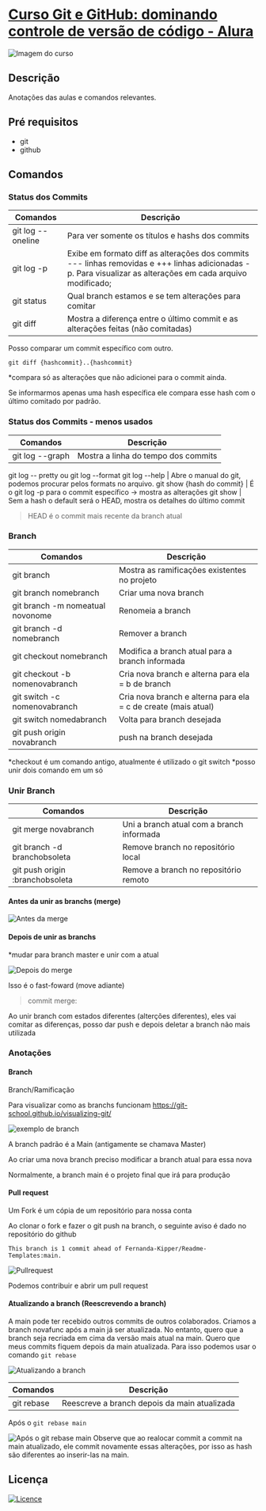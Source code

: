 <!-- 
# Título  

## Descrição
O que faz o app
Com o que ele foi construído 
Por que foi construído

## Pré requisitos
  instalaçao node, git...

## Instrução de instalação
```bash
  npm install
```

## Instrução de uso
  Como utilizar o projeto em passos ou em bash. Podemos usar prints ou gifs

## Licença

### Permissão para uso comercial
### se inspirar
### Educacional
### Não comercial

## Contribuição

## Gitflow 
Quais padrões os dev podem seguir para contribuir

## badges

[![Licence](https://img.shields.io/github/license/Ileriayo/markdown-badges?style=for-the-badge)](./LICENSE) <br>
https://github.com/Ileriayo/markdown-badges/blob/master/README.md

## Contruibuidores  ou Owner (donos do projeto)
  reconhecimentos

Podemos usar templates de README
https://github.com/Fernanda-Kipper/Readme-Templates?tab=readme-ov-file 
-->

# [Curso Git e GitHub: dominando controle de versão de código - Alura](https://cursos.alura.com.br/course/git-github-dominando-controle-versao-codigo)

![Imagem do curso](/img/img.jpg)


## Descrição
Anotações das aulas e comandos relevantes.

## Pré requisitos
  * git
  * github

## Comandos 

### Status dos Commits

Comandos               | Descrição
---------              | ------
git log --oneline      | Para ver somente os títulos e hashs dos commits
git log -p             | Exibe em formato diff as alterações dos commits --- linhas removidas e +++ linhas adicionadas -p. Para visualizar as alterações em cada arquivo modificado;
git status | Qual branch estamos e se tem alterações para comitar
git diff | Mostra a diferença entre o último commit e as alterações feitas (não comitadas)

Posso comparar um commit específico com outro.

`git diff {hashcommit}..{hashcommit}`

*compara só as alterações que não adicionei para o commit ainda. 

Se informarmos apenas uma hash específica ele compara esse hash com o último comitado por padrão.


### Status dos Commits - menos usados
Comandos               | Descrição
---------              | ------
git log --graph        | Mostra a linha do tempo dos commits
git log -- pretty ou git log --format 
git log --help         | Abre o manual do git, podemos procurar pelos formats no arquivo.
git show {hash do commit} | É o git log -p para o commit específico -> mostra as alterações
git show | Sem a hash o default será o HEAD, mostra os detalhes do último commit

> HEAD é o commit mais recente da branch atual

### Branch

Comandos                 | Descrição
---------                | ------
git branch               | Mostra as ramificações existentes no projeto
git branch nomebranch    | Criar uma nova branch
git branch -m nomeatual novonome | Renomeia a branch
git branch -d nomebranch | Remover a branch
git checkout nomebranch  | Modifica a branch atual para a branch informada
git checkout -b nomenovabranch | Cria nova branch e alterna para ela = b de branch
git switch -c nomenovabranch | Cria nova branch e alterna para ela = c de create (mais atual)
git switch nomedabranch | Volta para branch desejada
git push origin novabranch | push na branch desejada

*checkout é um comando antigo, atualmente é utilizado o git switch
*posso unir dois comando em um só

### Unir Branch

Comandos                 | Descrição
---------                | ------
git merge novabranch     | Uni a branch atual com a branch informada
git branch -d branchobsoleta | Remove branch no repositório local
git push origin :branchobsoleta | Remove a branch no repositório remoto

#### Antes da unir as branchs (merge)
![Antes da merge](./img/merge1.jpg)

#### Depois de unir as branchs

*mudar para branch master e unir com a atual

![Depois do merge](./img/merge2.jpg)

Isso é o fast-foward (move adiante)

>commit merge:

Ao unir branch com estados diferentes (alterções diferentes), eles vai comitar as diferenças, posso dar push e depois deletar a branch não mais utilizada

### Anotações

#### Branch

Branch/Ramificação

Para visualizar como as branchs funcionam
https://git-school.github.io/visualizing-git/

![exemplo de branch](./img/branch.jpg)

A branch padrão é a Main (antigamente se chamava Master)

Ao criar uma nova branch preciso modificar a branch atual para essa nova

Normalmente, a branch main é o projeto final que irá para produção

#### Pull request

  Um Fork é um cópia de um repositório para nossa conta

  Ao clonar o fork e fazer o git push na branch, o seguinte aviso é dado no repositório do github

  ```This branch is 1 commit ahead of Fernanda-Kipper/Readme-Templates:main.```

  ![Pullrequest](./img/pullrequest.jpg)

  Podemos contribuir e abrir um pull request

#### Atualizando a branch (Reescrevendo a branch)

A main pode ter recebido outros commits de outros colaborados. 
Criamos a branch novafunc após a main já ser atualizada. 
No entanto, quero que a branch seja recriada em cima da versão mais atual na main.
Quero que meus commits fiquem depois da main atualizada.
Para isso podemos usar o comando
`git rebase`


![Atualizando a branch](./img/atualizando_branch.jpg)

Comandos                 | Descrição
---------                | ------
git rebase               | Reescreve a branch depois da main atualizada

Após o `git rebase main`

![Após o git rebase main](./img/atualizando_branch2.jpg)
Observe que ao realocar commit a commit na main atualizado, ele commit novamente essas alterações, por isso as hash são diferentes ao inserir-las na main.



## Licença
[![Licence](https://img.shields.io/github/license/Ileriayo/markdown-badges?style=for-the-badge)](./LICENSE) 
